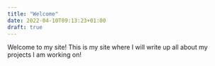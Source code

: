 ```yaml
---
title: "Welcome"
date: 2022-04-10T09:13:23+01:00
draft: true
---
```


Welcome to my site! This is my site where I will write up all about my projects I am working on!
